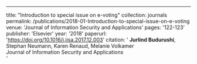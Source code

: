---
title: "Introduction to special issue on e-voting"
collection: journals
permalink: /publications/2018-01-Introduction-to-special-issue-on-e-voting
venue: 'Journal of Information Security and Applications'
pages: '122-123'
publisher: 'Elsevier'
year: '2018'
paperurl: 'https://doi.org/10.1016/j.jisa.2017.12.003'
citation: ' <b>Jurlind Budurushi</b>,  Stephan Neumann,  Karen Renaud,  Melanie Volkamer</br> Journal of Information Security and Applications</br>'